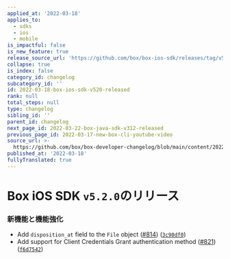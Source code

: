 ```yaml
---
applied_at: '2022-03-18'
applies_to:
  - sdks
  - ios
  - mobile
is_impactful: false
is_new_feature: true
release_source_url: 'https://github.com/box/box-ios-sdk/releases/tag/v5.2.0'
collapse: true
is_index: false
category_id: changelog
subcategory_id: ''
id: 2022-03-18-box-ios-sdk-v520-released
rank: null
total_steps: null
type: changelog
sibling_id: ''
parent_id: changelog
next_page_id: 2022-03-22-box-java-sdk-v312-released
previous_page_id: 2022-03-17-new-box-cli-youtube-video
source_url: >-
  https://github.com/box/box-developer-changelog/blob/main/content/2022/03-18-box-ios-sdk-v520-released.md
published_at: '2022-03-18'
fullyTranslated: true
---
```

# Box iOS SDK `v5.2.0`のリリース

### 新機能と機能強化

* Add `disposition_at` field to the `File` object ([#814][1]) ([`3c90df0`][2])
* Add support for Client Credentials Grant authentication method ([#821][3]) ([`f6d7542`][4])

[1]: https://github.com/box/box-ios-sdk/issues/814

[2]: https://github.com/box/box-ios-sdk/commit/3c90df038b9f490a9d38af85404fa1d6ddcd5d0d

[3]: https://github.com/box/box-ios-sdk/issues/821

[4]: https://github.com/box/box-ios-sdk/commit/f6d75424e8c0d91517e3ffb8df67f77ad3f2374b
